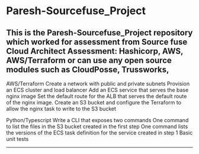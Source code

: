 # Paresh-Sourcefuse_Project
This is the Paresh-Sourcefuse_Project repository which worked for assessment from Source fuse
Cloud Architect Assessment: Hashicorp, AWS, AWS/Terraform or can use any open source modules such as CloudPosse, Trussworks, 
----
AWS/Terraform
Create a network with public and private subnets
Provision an ECS cluster and load balancer
Add an ECS service that serves the base nginx image
Set the default route for the ALB that serves the default route of the nginx image.
Create an S3 bucket and configure the Terraform to allow the nginx task to write to the S3 bucket

Python/Typescript
Write a CLI that exposes two commands
One command to list the files in the S3 bucket created in the first step
One command lists the versions of the ECS task definition for the service created in step 1
Basic unit tests

----


